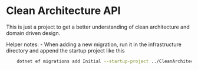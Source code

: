 # Clean Architecture API

This is just a project to get a better understanding of clean architecture and domain driven design.

Helper notes:
    - When adding a new migration, run it in the infrastructure directory and append the startup project like this
```bash
    dotnet ef migrations add Initial --startup-project ../CleanArchitectureApi.Api
```